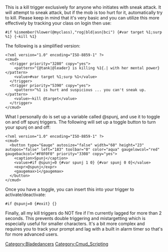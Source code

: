 This is a kill trigger exclusively for anyone who initiates with sneak
attack. It will attempt to sneak attack, but if the mob is too hurt for
it, automatically try to kill. Please keep in mind that it's very basic
and you can utilize this more effectively by tracking your class on
login then use:

    #if %ismember(%lower(@myclass),"rog|bld|asn|bci") {#var target %1;surp %1} {~kill %1}

The following is a simplified version:

    <?xml version="1.0" encoding="ISO-8859-1" ?>
    <cmud>
      <trigger priority="3280" copy="yes">
        <pattern>^{@tank|@leader} is killing %1{.| with her mental power}</pattern>
        <value>#var target %1;surp %1</value>
      </trigger>
      <trigger priority="5390" copy="yes">
        <pattern>^%1 is hurt and suspicious ... you can't sneak up.</pattern>
        <value>~kill @target</value>
      </trigger>
    </cmud>

What I personally do is set up a variable called @spunj, and use it to
toggle on and off spunj triggers. The following will set up a toggle
button to turn your spunj on and off:

    <?xml version="1.0" encoding="ISO-8859-1" ?>
    <cmud>
      <button type="Gauge" autosize="false" width="60" height="23" autopos="false" left="183" toolbar="0" color="aqua" gaugelowcol="red" gaugebackcol="#F0F0F0" priority="3308" copy="yes">
        <caption>Spunj</caption>
        <value>#if @spunj=0 {#var spunj 1 0} {#var spunj 0 0}</value>
        <expr>@spunj</expr>
        <gaugemax>1</gaugemax>
      </button>
    </cmud>

Once you have a toggle, you can insert this into your trigger to
activate/deactivate:

    #if @spunj=0 {#exit} {}

Finally, all my kill triggers do NOT fire if I'm currently lagged for
more than 2 seconds. This prevents double triggering and mistargetting
which is especially useful for smaller characters. It's a bit more
complex and requires you to track your prompt and lag with a built in
alarm timer so that's for more advanced users.

[Category:Bladedancers](Category:Bladedancers "wikilink")
[Category:Cmud_Scripting](Category:Cmud_Scripting "wikilink")
